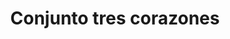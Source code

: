 ---
title: Conjunto tres corazones
date: 
draft: false

# descripcion
description : Conjunto de plata 925 y microcubics súper delicados. Incluye cadena, dije y aros. Largo de la cadena a elección en 40, 45 o 50cm

materials: Plata 1065

color: 

dimensions: 

code: 06-27-1739

type: "Conjuntos"

categories: []

price: $10.960,00

price_eftvo: $9.320,00

# Images
# first image will be shown in the product page
images:
  # - image: "images/path_to_image"
  # La ubicacion de las imagenes es imagenes/Conjuntos/Conjuntos.Cadena, aros y dije/06-27-1739-conjunto-tres-corazones
  - image: "./images/conjuntos/cadena,_aros_y_dije/06-27-1739-conjunto-tres-corazones.jpg"
---